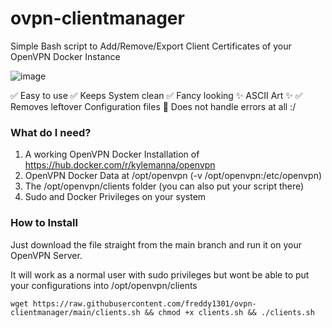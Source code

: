 # ovpn-clientmanager

Simple Bash script to Add/Remove/Export Client Certificates of your OpenVPN Docker Instance

![image](https://github.com/freddy1301/ovpn-clientmanager/assets/97679739/360cf255-b45c-40a0-b2ba-241beb9fad4d)

✅ Easy to use
✅ Keeps System clean
✅ Fancy looking ✨ ASCII Art ✨
✅ Removes leftover Configuration files
🔶 Does not handle errors at all :/

### What do I need?
1. A working OpenVPN Docker Installation of https://hub.docker.com/r/kylemanna/openvpn
2. OpenVPN Docker Data at /opt/openvpn (-v /opt/openvpn:/etc/openvpn)
3. The /opt/openvpn/clients folder (you can also put your script there)
4. Sudo and Docker Privileges on your system

### How to Install
Just download the file straight from the main branch and run it on your OpenVPN Server.

It will work as a normal user with sudo privileges but wont be able to put your configurations into /opt/openvpn/clients

```
wget https://raw.githubusercontent.com/freddy1301/ovpn-clientmanager/main/clients.sh && chmod +x clients.sh && ./clients.sh
```
